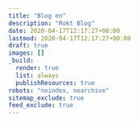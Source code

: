 ```yaml
---
title: "Blog en"
description: "Rokt Blog"
date: 2020-04-17T12:17:27+00:00
lastmod: 2020-04-17T12:17:27+00:00
draft: true
images: []
_build:
  render: true
  list: always
  publishResources: true
robots: "noindex, noarchive"
sitemap_exclude: true
feed_exclude: true
---
```

